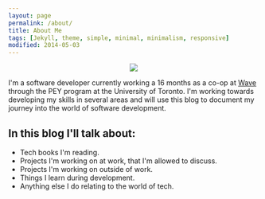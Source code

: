 ```yaml
---
layout: page
permalink: /about/
title: About Me
tags: [Jekyll, theme, simple, minimal, minimalism, responsive]
modified: 2014-05-03
---
```


<div style="text-align: center;">
    <img src="/Blog/images/bio-photo.jpg">
</div>

I'm a software developer currently working a 16 months as a co-op at [Wave](https://waveapps.com) through the PEY program at the University of Toronto. I'm working towards developing my skills in several areas and will use this blog to document my journey into the world of software development.

## In this blog I'll talk about:

* Tech books I'm reading.
* Projects I'm working on at work, that I'm allowed to discuss.
* Projects I'm working on outside of work. 
* Things I learn during development.
* Anything else I do relating to the world of tech.

